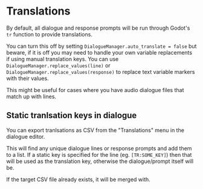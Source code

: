 # Translations

By default, all dialogue and response prompts will be run through Godot's `tr` function to provide translations. 

You can turn this off by setting `DialogueManager.auto_translate = false` but beware, if it is off you may need to handle your own variable replacements if using manual translation keys. You can use `DialogueManager.replace_values(line)` or `DialogueManager.replace_values(response)` to replace text variable markers with their values.

This might be useful for cases where you have audio dialogue files that match up with lines.

## Static tranlsation keys in dialogue

You can export tranlsations as CSV from the "Translations" menu in the dialogue editor. 

This will find any unique dialogue lines or response prompts and add them to a list. If a static key is specified for the line (eg. `[TR:SOME_KEY]`) then that will be used as the translation key, otherwise the dialogue/prompt itself will be.

If the target CSV file already exists, it will be merged with.